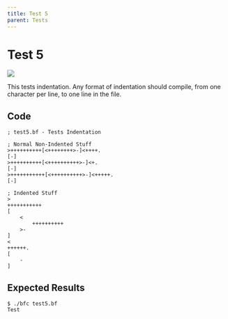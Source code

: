 ```yaml
---
title: Test 5
parent: Tests
---
```

# Test 5

<img src="https://bfc-test.https12345678.repl.co/badge.php?test=5">

This tests indentation. Any format of indentation should compile, from one character per line, to one line in the file.

## Code

```brainfuck
; test5.bf - Tests Indentation

; Normal Non-Indented Stuff
>++++++++++[<++++++++>-]<++++.
[-]
>++++++++++[<++++++++++>-]<+.
[-]
>+++++++++++[<++++++++++>-]<+++++.
[-]

; Indented Stuff
>
+++++++++++
[
	<
		++++++++++
	>-
]
<
++++++.
[
	-
]
```

## Expected Results

```
$ ./bfc test5.bf
Test
```